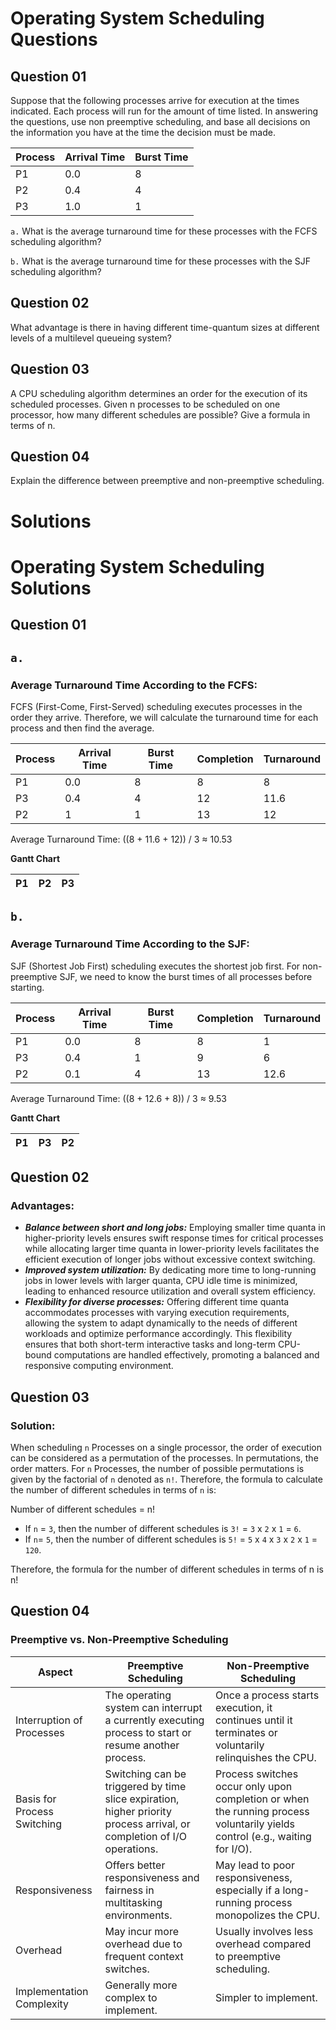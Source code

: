 # Operating System Scheduling Questions

## Question 01
Suppose that the following processes arrive for execution at the times indicated. Each process will run for the amount of time listed. In answering the questions, use non preemptive scheduling, and base all decisions on the information you have at the time the decision must be made.

| Process | Arrival Time | Burst Time |
| ------- | ------------ | ---------- |
| P1      | 0.0          | 8          |
| P2      | 0.4          | 4          |
| P3      | 1.0          | 1          |

`a.` What is the average turnaround time for these processes with the FCFS scheduling algorithm?

`b.` What is the average turnaround time for these processes with the SJF scheduling algorithm?

## Question 02
What advantage is there in having different time-quantum sizes at different levels of a multilevel queueing system?

## Question 03
A CPU scheduling algorithm determines an order for the execution of its scheduled processes. Given n processes to be scheduled on one processor, how many different schedules are possible? Give a formula in terms of n.

## Question 04
Explain the difference between preemptive and non-preemptive scheduling.

# Solutions

# Operating System Scheduling Solutions

## Question 01

## `a.`
### Average Turnaround Time According to the FCFS:

FCFS (First-Come, First-Served) scheduling executes processes in the order they arrive. Therefore, we will calculate the turnaround time for each process and then find the average.

| Process | Arrival Time | Burst Time | Completion | Turnaround |
| ------- | ------------ | ---------- | ---------- | ---------- |
| P1      | 0.0          | 8          | 8          | 8          |
| P3      | 0.4          | 4          | 12         | 11.6       |
| P2      | 1            | 1          | 13         | 12         |

Average Turnaround Time: ((8 + 11.6 + 12)) / 3 ≈ 10.53

**Gantt Chart**

| P1 | P2 | P3 |
| -- | -- | -- |


## `b.`
### Average Turnaround Time According to the SJF:

SJF (Shortest Job First) scheduling executes the shortest job first. For non-preemptive SJF, we need to know the burst times of all processes before starting.

| Process | Arrival Time | Burst Time | Completion | Turnaround |
| ------- | ------------ | ---------- | ---------- | ---------- |
| P1      | 0.0          | 8          | 8          | 1          |
| P3      | 0.4          | 1          | 9          | 6          |
| P2      | 0.1          | 4          | 13         | 12.6       |

Average Turnaround Time: ((8 + 12.6 + 8)) / 3 ≈ 9.53

**Gantt Chart**

| P1 | P3 | P2 |
| -- | -- | -- |

## Question 02

### Advantages:

- _**Balance between short and long jobs:**_ Employing smaller time quanta in higher-priority levels ensures swift response times for critical processes while allocating larger time quanta in lower-priority levels facilitates the efficient execution of longer jobs without excessive context switching.
- _**Improved system utilization:**_ By dedicating more time to long-running jobs in lower levels with larger quanta, CPU idle time is minimized, leading to enhanced resource utilization and overall system efficiency.
- _**Flexibility for diverse processes:**_ Offering different time quanta accommodates processes with varying execution requirements, allowing the system to adapt dynamically to the needs of different workloads and optimize performance accordingly. This flexibility ensures that both short-term interactive tasks and long-term CPU-bound computations are handled effectively, promoting a balanced and responsive computing environment.

## Question 03

### Solution:

When scheduling `n` Processes on a single processor, the order of execution can be considered as a permutation of the processes. In permutations, the order matters. For `n` Processes, the number of possible permutations is given by the factorial of `n` denoted as `n!`. Therefore, the formula to calculate the number of different schedules in terms of `n` is:

Number of different schedules = n!

- If `n` = `3`, then the number of different schedules is `3!` = `3` x `2` x `1` = `6`.
- If `n`= `5`, then the number of different schedules is `5!` = `5` x `4` x `3` x `2` x `1` = `120`.

Therefore, the formula for the number of different schedules in terms of n is n!

## Question 04

### Preemptive vs. Non-Preemptive Scheduling

| Aspect                      | Preemptive Scheduling                                                                                                       | Non-Preemptive Scheduling                                                                                                       |
|-----------------------------|-----------------------------------------------------------------------------------------------------------------------------|----------------------------------------------------------------------------------------------------------------------------------|
| Interruption of Processes  | The operating system can interrupt a currently executing process to start or resume another process.                      | Once a process starts execution, it continues until it terminates or voluntarily relinquishes the CPU.                            |
| Basis for Process Switching | Switching can be triggered by time slice expiration, higher priority process arrival, or completion of I/O operations.      | Process switches occur only upon completion or when the running process voluntarily yields control (e.g., waiting for I/O).       |
| Responsiveness             | Offers better responsiveness and fairness in multitasking environments.                                                    | May lead to poor responsiveness, especially if a long-running process monopolizes the CPU.                                         |
| Overhead                   | May incur more overhead due to frequent context switches.                                                                   | Usually involves less overhead compared to preemptive scheduling.                                                                |
| Implementation Complexity  | Generally more complex to implement.                                                                                      | Simpler to implement.                                                                                                            |
